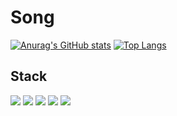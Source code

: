 # Song

[![Anurag's GitHub stats](https://github-readme-stats.vercel.app/api?username=estimar2)](https://github.com/estimar2)
[![Top Langs](https://github-readme-stats.vercel.app/api/top-langs/?username=estimar2)](https://github.com/estimar2)

## Stack

<img src="https://img.shields.io/badge/-HTML-E34F26?logo=HTML5&logoColor=white&style=for-the-badge"  />
<img src="https://img.shields.io/badge/-CSS-1572B6?logo=CSS3&logoColor=white&style=for-the-badge"  />
<img src="https://img.shields.io/badge/-Javascript-F7DF1E?logo=JavaScript&logoColor=white&style=for-the-badge"  />
<img src="https://img.shields.io/badge/-ReactJs-61DAFB?logo=react&logoColor=white&style=for-the-badge" />
<img src="https://img.shields.io/badge/-NodeJS-339933?logo=Node.js&logoColor=white&style=for-the-badge" />

<!--
**estimar2/estimar2** is a ✨ _special_ ✨ repository because its `README.md` (this file) appears on your GitHub profile.

Here are some ideas to get you started:

- 🔭 I’m currently working on ...
- 🌱 I’m currently learning ...
- 👯 I’m looking to collaborate on ...
- 🤔 I’m looking for help with ...
- 💬 Ask me about ...
- 📫 How to reach me: ...
- 😄 Pronouns: ...
- ⚡ Fun fact: ...
-->
